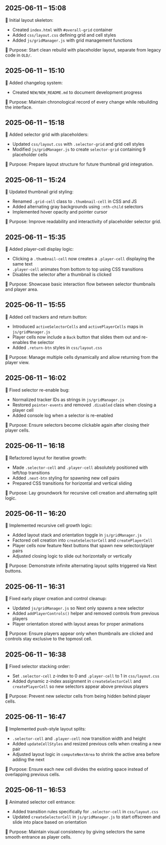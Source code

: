 ## 2025-06-11 – 15:08

🔧 Initial layout skeleton:
- Created `index.html` with `#overall-grid` container
- Added `css/layout.css` defining grid and cell styles
- Added `js/gridManager.js` with grid management functions

🧠 Purpose:
Start clean rebuild with placeholder layout, separate from legacy code in `OLD/`.

## 2025-06-11 – 15:10

🔧 Added changelog system:
- Created `NEW/NEW_README.md` to document development progress

🧠 Purpose:
Maintain chronological record of every change while rebuilding the interface.

## 2025-06-11 – 15:18

🔧 Added selector grid with placeholders:
- Updated `css/layout.css` with `.selector-grid` and grid cell styles
- Modified `js/gridManager.js` to create `selector-grid` containing 9 placeholder cells

🧠 Purpose:
Prepare layout structure for future thumbnail grid integration.

## 2025-06-11 – 15:24

🔧 Updated thumbnail grid styling:
- Renamed `.grid-cell` class to `.thumbnail-cell` in CSS and JS
- Added alternating gray backgrounds using `:nth-child` selectors
- Implemented hover opacity and pointer cursor

🧠 Purpose:
Improve readability and interactivity of placeholder selector grid.

## 2025-06-11 – 15:35

🔧 Added player-cell display logic:
- Clicking a `.thumbnail-cell` now creates a `.player-cell` displaying the same text
- `.player-cell` animates from bottom to top using CSS transitions
- Disables the selector after a thumbnail is clicked

🧠 Purpose:
Showcase basic interaction flow between selector thumbnails and player area.

## 2025-06-11 – 15:55

🔧 Added cell trackers and return button:
- Introduced `activeSelectorCells` and `activePlayerCells` maps in `js/gridManager.js`
- Player cells now include a `Back` button that slides them out and re-enables the selector
- Added `.return-btn` styles in `css/layout.css`

🧠 Purpose:
Manage multiple cells dynamically and allow returning from the player view.

## 2025-06-11 – 16:02

🔧 Fixed selector re-enable bug:
- Normalized tracker IDs as strings in `js/gridManager.js`
- Restored `pointer-events` and removed `.disabled` class when closing a player
  cell
- Added console log when a selector is re-enabled

🧠 Purpose:
Ensure selectors become clickable again after closing their player cells.

## 2025-06-11 – 16:18

🔧 Refactored layout for iterative growth:
- Made `.selector-cell` and `.player-cell` absolutely positioned with left/top transitions
- Added `.next-btn` styling for spawning new cell pairs
- Prepared CSS transitions for horizontal and vertical sliding

🧠 Purpose:
Lay groundwork for recursive cell creation and alternating split logic.

## 2025-06-11 – 16:20

🔧 Implemented recursive cell growth logic:
- Added layout stack and orientation toggle in `js/gridManager.js`
- Factored cell creation into `createSelectorCell` and `createPlayerCell`
- Player cells now feature Next buttons that spawn new selector/player pairs
- Adjusted closing logic to slide out horizontally or vertically

🧠 Purpose:
Demonstrate infinite alternating layout splits triggered via Next buttons.

## 2025-06-11 – 16:31

🔧 Fixed early player creation and control cleanup:
- Updated `js/gridManager.js` so Next only spawns a new selector
- Added `addPlayerControls()` helper and removed controls from previous players
- Player orientation stored with layout areas for proper animations

🧠 Purpose:
Ensure players appear only when thumbnails are clicked and controls stay exclusive to the topmost cell.

## 2025-06-11 – 16:38

🔧 Fixed selector stacking order:
- Set `.selector-cell` z-index to 0 and `.player-cell` to 1 in `css/layout.css`
- Added dynamic z-index assignment in `createSelectorCell` and `createPlayerCell`
  so new selectors appear above previous players

🧠 Purpose:
Prevent new selector cells from being hidden behind player cells.

## 2025-06-11 – 16:47

🔧 Implemented push-style layout splits:
- `.selector-cell` and `.player-cell` now transition width and height
- Added `updateCellStyles` and resized previous cells when creating a new pair
- Adjusted layout logic in `computeNextArea` to shrink the active area before adding the next

🧠 Purpose:
Ensure each new cell divides the existing space instead of overlapping previous cells.

## 2025-06-11 – 16:53

🔧 Animated selector cell entrance:
- Added transition rules specifically for `.selector-cell` in `css/layout.css`
- Updated `createSelectorCell` in `js/gridManager.js` to start offscreen and
  slide into place based on orientation

🧠 Purpose:
Maintain visual consistency by giving selectors the same smooth entrance as player cells.
